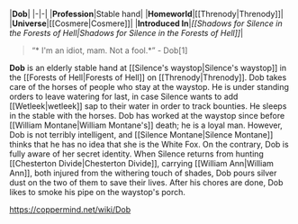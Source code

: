 |**Dob**|
|-|-|
|**Profession**|Stable hand|
|**Homeworld**|[[Threnody\|Threnody]]|
|**Universe**|[[Cosmere\|Cosmere]]|
|**Introduced In**|*[[Shadows for Silence in the Forests of Hell\|Shadows for Silence in the Forests of Hell]]*|

>“* I'm an idiot, mam. Not a fool.*”
\- Dob[1]


**Dob** is an elderly stable hand at [[Silence's waystop\|Silence's waystop]] in the [[Forests of Hell\|Forests of Hell]] on [[Threnody\|Threnody]].
Dob takes care of the horses of people who stay at the waystop. He is under standing orders to leave watering for last, in case Silence wants to add [[Wetleek\|wetleek]] sap to their water in order to track bounties. He sleeps in the stable with the horses.
Dob has worked at the waystop since before [[William Montane\|William Montane's]] death; he is a loyal man. However, Dob is not terribly intelligent, and [[Silence Montane\|Silence Montane]] thinks that he has no idea that she is the White Fox. On the contrary, Dob is fully aware of her secret identity. When Silence returns from hunting [[Chesterton Divide\|Chesterton Divide]], carrying [[William Ann\|William Ann]], both injured from the withering touch of shades, Dob pours silver dust on the two of them to save their lives.
After his chores are done, Dob likes to smoke his pipe on the waystop's porch.



https://coppermind.net/wiki/Dob
